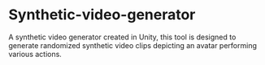 # Synthetic-video-generator
 A synthetic video generator created in Unity, this tool is designed to generate randomized synthetic video clips depicting an avatar performing various actions.
